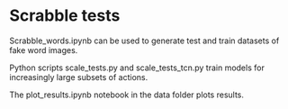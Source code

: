 # Scrabble tests

Scrabble_words.ipynb can be used to generate test and train datasets of fake word images.

Python scripts scale_tests.py and scale_tests_tcn.py train models for increasingly large subsets of actions.

The plot_results.ipynb notebook in the data folder plots results.
